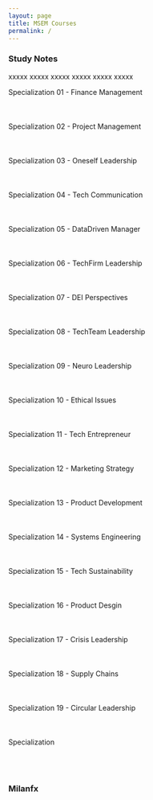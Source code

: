 ```yaml
---
layout: page
title: MSEM Courses
permalink: /
---
```


<h3>Study Notes</h3>

xxxxx xxxxx xxxxx xxxxx xxxxx xxxxx

<div>
  <span class="btn spec1"><span class="btn spec2">Specialization 01 - Finance Management</span>
  <br>
  <a href="/04-MSEM-Courses/EM01/" class="btn cour1"><br></a>
  <a href="/04-MSEM-Courses/EM02/" class="btn cour2"><br></a>
  <a href="/04-MSEM-Courses/EM03/" class="btn cour3"><br></a>
  </span>
  <span class="btn spec1"><span class="btn spec2">Specialization 02 - Project Management</span>
  <br>
  <a href="/04-MSEM-Courses/EM04/" class="btn cour1"><br></a>
  <a href="/04-MSEM-Courses/EM05/" class="btn cour2"><br></a>
  <a href="/04-MSEM-Courses/EM06/" class="btn cour2"><br></a>
  </span>
</div>

<div>
  <span class="btn spec1"><span class="btn spec2">Specialization 03 - Oneself Leadership</span>
  <br>
  <a href="/04-MSEM-Courses/EM07/" class="btn cour1"><br></a>
  <a href="/04-MSEM-Courses/EM08/" class="btn cour2"><br></a>
  <a href="/04-MSEM-Courses/EM09/" class="btn cour3"><br></a>
  </span>
  <span class="btn spec1"><span class="btn spec2">Specialization 04 - Tech Communication</span>
  <br>
  <a href="/04-MSEM-Courses/EM10/" class="btn cour1"><br></a>
  <a href="/04-MSEM-Courses/EM11/" class="btn cour2"><br></a>
  <a href="/04-MSEM-Courses/EM12/" class="btn cour3"><br></a>
  </span>
</div>

<div>
  <span class="btn spec1"><span class="btn spec2">Specialization 05 - DataDriven Manager</span>
  <br>
  <a href="/04-MSEM-Courses/EM13/" class="btn cour1"><br></a>
  <a href="/04-MSEM-Courses/EM14/" class="btn cour2"><br></a>
  <a href="/04-MSEM-Courses/EM15/" class="btn cour3"><br></a>
  </span>
  <span class="btn spec1"><span class="btn spec2">Specialization 06 - TechFirm Leadership</span>
  <br>
  <a href="/04-MSEM-Courses/EM16/" class="btn cour1"><br></a>
  <a href="/04-MSEM-Courses/EM17/" class="btn cour2"><br></a>
  <a href="/04-MSEM-Courses/EM18/" class="btn cour3"><br></a>
  </span>
</div>

<div>
  <span class="btn spec1"><span class="btn spec2">Specialization 07 - DEI Perspectives</span>
  <br>
  <a href="/04-MSEM-Courses/EM19/" class="btn cour1"><br></a>
  <a href="/04-MSEM-Courses/EM20/" class="btn cour2"><br></a>
  <a href="/04-MSEM-Courses/EM21/" class="btn cour3"><br></a>
  </span>
  <span class="btn spec1"><span class="btn spec2">Specialization 08 - TechTeam Leadership</span>
  <br>
  <a href="/04-MSEM-Courses/EM22/" class="btn cour1"><br></a>
  <a href="/04-MSEM-Courses/EM23/" class="btn cour2"><br></a>
  <a href="/04-MSEM-Courses/EM24/" class="btn cour3"><br></a>
  </span>
</div>

<div>
  <span class="btn spec1"><span class="btn spec2">Specialization 09 - Neuro Leadership</span>
  <br>
  <a href="/04-MSEM-Courses/EM25/" class="btn cour1"><br></a>
  <a href="/04-MSEM-Courses/EM26/" class="btn cour2"><br></a>
  <a href="/04-MSEM-Courses/EM27/" class="btn cour3"><br></a>
  </span>
  <span class="btn spec1"><span class="btn spec2">Specialization 10 - Ethical Issues</span>
  <br>
  <a href="/04-MSEM-Courses/EM28/" class="btn cour1"><br></a>
  <a href="/04-MSEM-Courses/EM29/" class="btn cour2"><br></a>
  <a href="/04-MSEM-Courses/EM30/" class="btn cour3"><br></a>
  </span>
</div>

<div>
  <span class="btn spec1"><span class="btn spec2">Specialization 11 - Tech Entrepreneur</span>
  <br>
  <a href="/04-MSEM-Courses/EM31/" class="btn cour1"><br></a>
  <a href="/04-MSEM-Courses/EM32/" class="btn cour2"><br></a>
  <a href="/04-MSEM-Courses/EM33/" class="btn cour3"><br></a>
  </span>
  <span class="btn spec1"><span class="btn spec2">Specialization 12 - Marketing Strategy</span>
  <br>
  <a href="/04-MSEM-Courses/EM34/" class="btn cour1"><br></a>
  <a href="/04-MSEM-Courses/EM35/" class="btn cour2"><br></a>
  <a href="/04-MSEM-Courses/EM36/" class="btn cour3"><br></a>
  </span>
</div>

<div>
  <span class="btn spec1"><span class="btn spec2">Specialization 13 - Product Development</span>
  <br>
  <a href="/04-MSEM-Courses/EM37/" class="btn cour1"><br></a>
  <a href="/04-MSEM-Courses/EM38/" class="btn cour2"><br></a>
  <a href="/04-MSEM-Courses/EM39/" class="btn cour3"><br></a>
  </span>
  <span class="btn spec1"><span class="btn spec2">Specialization 14 - Systems Engineering</span>
  <br>
  <a href="/04-MSEM-Courses/EM40/" class="btn cour1"><br></a>
  <a href="/04-MSEM-Courses/EM41/" class="btn cour2"><br></a>
  <a href="/04-MSEM-Courses/EM42/" class="btn cour3"><br></a>
  </span>
</div>

<div>
  <span class="btn spec1"><span class="btn spec2">Specialization 15 - Tech Sustainability</span>
  <br>
  <a href="/04-MSEM-Courses/EM43/" class="btn cour1"><br></a>
  <a href="/04-MSEM-Courses/EM44/" class="btn cour2"><br></a>
  <a href="/04-MSEM-Courses/EM45/" class="btn cour3"><br></a>
  </span>
  <span class="btn spec1"><span class="btn spec2">Specialization 16 - Product Desgin</span>
  <br>
  <a href="/04-MSEM-Courses/EM46/" class="btn cour1"><br></a>
  <a href="/04-MSEM-Courses/EM47/" class="btn cour2"><br></a>
  <a href="/04-MSEM-Courses/EM48/" class="btn cour3"><br></a>
  </span>
</div>

<div>
  <span class="btn spec1"><span class="btn spec2">Specialization 17 - Crisis Leadership</span>
  <br>
  <a href="/04-MSEM-Courses/EM49/" class="btn cour1"><br></a>
  <a href="/04-MSEM-Courses/EM50/" class="btn cour2"><br></a>
  <a href="/04-MSEM-Courses/EM51/" class="btn cour3"><br></a>
  </span>
  <span class="btn spec1"><span class="btn spec2">Specialization 18 - Supply Chains</span>
  <br>
  <a href="/04-MSEM-Courses/EM52/" class="btn cour1"><br></a>
  <a href="/04-MSEM-Courses/EM53/" class="btn cour2"><br></a>
  <a href="/04-MSEM-Courses/EM54/" class="btn cour3"><br></a>
  </span>
</div>

<div>
  <span class="btn spec1"><span class="btn spec2">Specialization 19 - Circular Leadership</span>
  <br>
  <a href="/04-MSEM-Courses/EM55/" class="btn cour1"><br></a>
  <a href="/04-MSEM-Courses/EM56/" class="btn cour2"><br></a>
  <a href="/04-MSEM-Courses/EM57/" class="btn cour3"><br></a>
  </span>
  <span class="btn spec1"><span class="btn spec2">Specialization</span>
  <br>
  <a href="" class="btn cour1"><br></a>
  <a href="" class="btn cour2"><br></a>
  <a href="" class="btn cour3"><br></a>
  </span>
</div>

<h3>Milanfx</h3>
